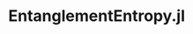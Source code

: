 # EntanglementEntropy.jl

<!--
- produce separable state (done!)

- evolve with shroedinger eq (without building hamiltonian)
- find parameter delta t satisfy criterion
- plot entanglement entropy over time
- add comments
- write readme
-->
